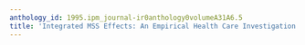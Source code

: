 ```yaml
---
anthology_id: 1995.ipm_journal-ir0anthology0volumeA31A6.5
title: 'Integrated MSS Effects: An Empirical Health Care Investigation'
---
```

